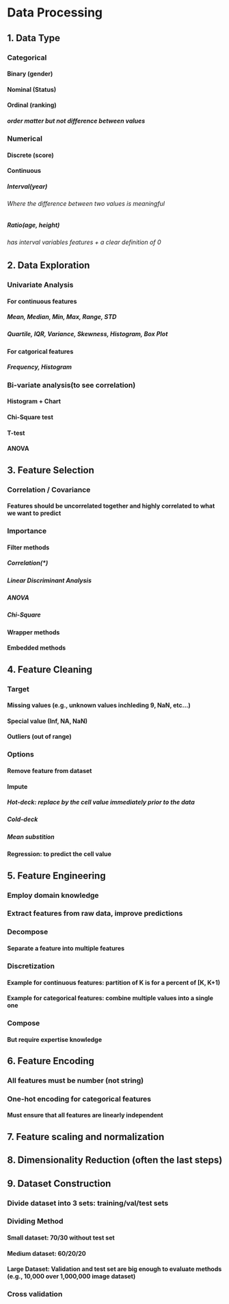 # Data Processing

## 1. Data Type

### Categorical

#### Binary (gender)
#### Nominal (Status)
#### Ordinal (ranking)
##### order matter but not difference between values

### Numerical

#### Discrete (score)
#### Continuous
##### Interval(year)
###### Where the difference between two values is meaningful
##### Ratio(age, height)
###### has interval variables features + a clear definition of 0

## 2. Data Exploration

### Univariate Analysis

#### For continuous features
##### Mean, Median, Min, Max, Range, STD
##### Quartile, IQR, Variance, Skewness, Histogram, Box Plot
#### For catgorical features
##### Frequency, Histogram
### Bi-variate analysis(to see correlation)
#### Histogram + Chart
#### Chi-Square test
#### T-test
#### ANOVA

## 3. Feature Selection
### Correlation / Covariance
#### Features should be uncorrelated together and highly correlated to what we want to predict
### Importance
#### Filter methods
##### Correlation(*)
##### Linear Discriminant Analysis
##### ANOVA
##### Chi-Square
#### Wrapper methods
#### Embedded methods

## 4. Feature Cleaning
### Target
#### Missing values (e.g., unknown values inchleding 9, NaN, etc...)
#### Special value (Inf, NA, NaN)
#### Outliers (out of range)

### Options
#### Remove feature from dataset
#### Impute
##### Hot-deck: replace by the cell value immediately prior to the data
##### Cold-deck
##### Mean substition
#### Regression: to predict the cell value

## 5. Feature Engineering
### Employ domain knowledge
### Extract features from raw data, improve predictions
### Decompose
#### Separate a feature into multiple features
### Discretization
#### Example for continuous features: partition of K is for a percent of [K, K+1)
#### Example for categorical features: combine multiple values into a single one
### Compose
#### But require expertise knowledge

## 6. Feature Encoding
### All features must be number (not string)
### One-hot encoding for categorical features
#### Must ensure that all features are linearly independent

## 7. Feature scaling and normalization

## 8. Dimensionality Reduction (often the last steps)

## 9. Dataset Construction
### Divide dataset into 3 sets: training/val/test sets
### Dividing Method
#### Small dataset: 70/30 without test set
#### Medium dataset: 60/20/20
#### Large Dataset: Validation and test set are big enough to evaluate methods (e.g., 10,000 over 1,000,000 image dataset)
### Cross validation